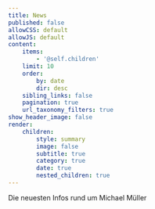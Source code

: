 ```yaml
---
title: News
published: false
allowCSS: default
allowJS: default
content:
    items:
        - '@self.children'
    limit: 10
    order:
        by: date
        dir: desc
    sibling_links: false
    pagination: true
    url_taxonomy_filters: true
show_header_image: false
render:
    children:
        style: summary
        image: false
        subtitle: true
        category: true
        date: true
        nested_children: true
---
```


Die neuesten Infos rund um Michael Müller